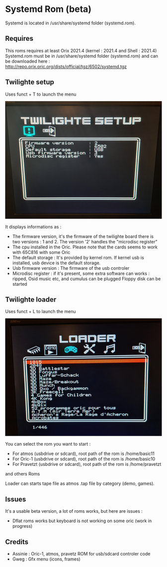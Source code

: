 # Systemd Rom (beta)

Systemd is located in /usr/share/systemd folder (systemd.rom).

## Requires

This roms requires at least Orix 2021.4 (kernel : 2021.4 and Shell : 2021.4)
Systemd.rom must be in /usr/share/systemd folder (systemd.rom) and can be downloaded here : http://repo.orix.oric.org/dists/official/tgz/6502/systemd.tgz

## Twilighte setup

Uses funct + T to launch the menu

![alt text](firmware.jpg "firmware")

It displays informations as :

* The firmware version, it's the firmware of the twilighte board there is two versions : 1 and 2. The version '2' handles the "microdisc register"
* The cpu installed in the Oric. Please note that the cards seems to work with 65C816 with some Oric
* The default storage : It's provided by kernel rom. If kernel usb is installed, usb device is the default storage.
* Usb firmware version : The firmware of the usb controler
* Microdisc register : if it's present, some extra software can works : ripped, Osid music etc, and cumulus can be plugged Floppy disk can be started

## Twilighte loader

Uses funct + L to launch the menu

![alt text](loader2.jpg "firmware")

You can select the rom you want to start :
* For atmos (usbdrive or sdcard), root path of the rom is /home/basic11 
* For Oric-1 (usbdrive or sdcard), root path of the rom is /home/basic10
* For Pravetzt (usbdrive or sdcard), root path of the rom is /home/pravetzt

and others Roms

Loader can starts tape file as atmos .tap file by category (demo, games).

## Issues

It's a usable beta version, a lot of roms works, but here are issues :

* Dflat roms works but keyboard is not working on some oric (work in progress)

## Credits

* Assinie : Oric-1, atmos, pravetz ROM for usb/sdcard controler code
* Gweg : Gfx menu (icons, frames)
